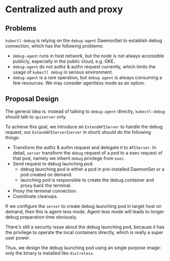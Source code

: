 # Centralized auth and proxy

## Problems

`kubectl-debug` is relying on the `debug-agent` DaemonSet to establish debug connection, which has the following problems:

* `debug-agent` runs in host network, but the node is not always accessible publicly, especially in the public cloud, e.g. GKE.
* `debug-agent` do not authz & authn request currently, which limits the usage of `kubectl debug` in serious environment.
* `debug-agent` is a rare operation, but `debug agent` is always consuming a few resources. We may consider agentless mode as an option.

## Proposal Design

The general idea is: instead of talking to `debug-agent` directly, `kubectl-debug` should talk to `apiserver` only.

To achieve this goal, we introduce an `ExtendAPIServer` to handle the debug request, our `ExtendAPIServer`(`server` in short) should do the following things:

* Transform the authz & authn request and delegate it to `APIServer`. In detail, `server` transform the `debug` request of a pod to a exec request of that pod, namely we inherit `debug` privilege from `exec`.
* Send request to debug launching pod.
  * debug launching pod is either a pod in pre-installed DaemonSet or a pod created on demand.
  * launching pod is responsible to create the debug container and proxy back the terminal.
* Proxy the terminal connection.
* Coordinate cleanups.

If we configure the `server` to create debug launching pod in target host on demand, then this is agent-less mode. Agent-less mode will leads to longer debug preparation time obviously.

There's still a security issue about the debug launching pod, because it has the privilege to operate the local containers directly, which is really a super user power.

Thus, we design the debug launching pod using an single purpose image: only the binary is installed like `distroless`.



